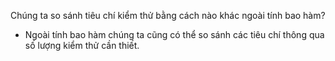 Chúng ta so sánh tiêu chí kiểm thử bằng cách nào khác ngoài tính bao hàm?
* Ngoài tính bao hàm chúng ta cũng có thể so sánh các tiêu chí thông qua số lượng kiểm thử cần thiết.